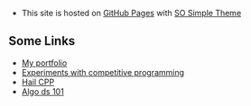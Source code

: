 * This site is hosted on [GitHub Pages](https://pages.github.com/) with [SO Simple Theme](https://github.com/mmistakes/so-simple-theme)

## Some Links

* [My portfolio](https://ahampriyanshu.com/)
* [Experiments with competitive programming](https://ahampriyanshu.com/cp)
* [Hail CPP](https://ahampriyanshu.com/cpp)
* [Algo ds 101](https://dsa.ahampriyanshu.com/)

